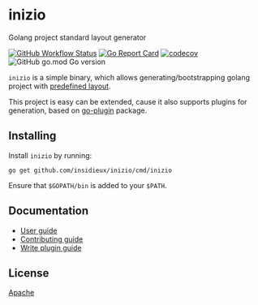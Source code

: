 # inizio

Golang project standard layout generator

[![GitHub Workflow Status](https://github.com/insidieux/inizio/workflows/Push/badge.svg)](https://github.com/insidieux/inizio/actions/workflows/push.yml?query=branch%3Amaster+event%3Apush)
[![Go Report Card](https://goreportcard.com/badge/github.com/insidieux/inizio)](https://goreportcard.com/report/github.com/insidieux/inizio)
[![codecov](https://codecov.io/gh/insidieux/inizio/branch/master/graph/badge.svg?token=BI6HEMPLB1)](https://codecov.io/gh/insidieux/inizio/branch/master)
![GitHub go.mod Go version](https://img.shields.io/github/go-mod/go-version/insidieux/inizio)

`inizio` is a simple binary, which allows generating/bootstrapping golang project with [predefined layout](https://github.com/golang-standards/project-layout).

This project is easy can be extended, cause it also supports plugins for generation, based on [go-plugin](https://github.com/hashicorp/go-plugin) package. 

## Installing

Install `inizio` by running:

```shell
go get github.com/insidieux/inizio/cmd/inizio
```

Ensure that `$GOPATH/bin` is added to your `$PATH`.

## Documentation

- [User guide][]
- [Contributing guide][]
- [Write plugin guide][]

[User guide]: ./docs/user-guide.md
[Contributing guide]: ./docs/contributing.md
[Write plugin guide]: ./docs/write-plugin-guide.md


## License

[Apache][]

[Apache]: ./LICENSE
